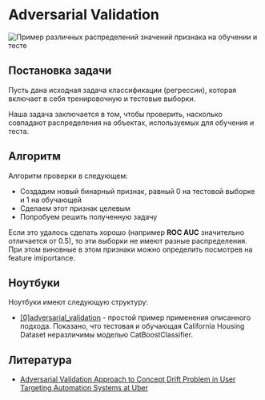# Adversarial Validation

![Пример различных распределений значений признака на обучении и тесте](pic1.png "pic1")

## Постановка задачи
Пусть дана исходная задача классификации (регрессии), которая включает в себя тренировочную и тестовые выборки. 

Наша задача заключается в том, чтобы проверить, 
насколько совпадают распределения на объектах, используемых для обучения и теста. 

## Алгоритм

Алгоритм проверки в следующем:
* Создадим новый бинарный признак, равный 0 на тестовой выборке и 1 на обучающей
* Сделаем этот признак целевым
* Попробуем решить полученную задачу

Если это удалось сделать хорошо (например __ROC AUC__ значительно отличается от 0.5), то эти выборки не имеют разные распределения.
При этом виновные в этом признаки можно определить посмотрев на feature imiportance.

## Ноутбуки
Ноутбуки имеют следующую структуру:
* [\[0\]adversarial_validation](https://github.com/AlexGrunt/MLValidation/blob/main/adversarial_validation/%5B0%5Dadversarial_validation.ipynb) - простой пример применения описанного подхода. Показано, что тестовая и обучающая California Housing Dataset
неразличимы моделью CatBoostClassifier. 

## Литература

* [Adversarial Validation Approach to Concept Drift Problem in User Targeting Automation Systems at Uber](https://arxiv.org/pdf/2004.03045.pdf)
